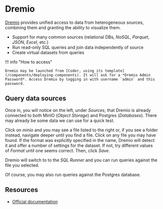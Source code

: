 # Dremio

[Dremio](https://www.dremio.com/) provides unified access to data from heterogeneous sources, combining them and granting the ability to visualize them.

- Support for many common sources (relational DBs, *NoSQL*, *Parquet*, *JSON*, *Excel*, etc.)
- Run read-only SQL queries and join data independently of source
- Create virtual datasets from queries

!!! info "How to access"

    Dremio may be launched from [Coder, using its template](/components/deploying-components). It will ask for a *Dremio Admin Password*. Access Dremio by logging in with username `admin` and this password.

## Query data sources

Once in, you will notice on the left, under *Sources*, that Dremio is already connected to both MinIO (*Object Storage*) and Postgres (*Databases*). There may already be some data we can use for a quick test.

Click on *minio* and you may see a file listed to the right or, if you see a folder instead, navigate deeper until you find a file. Click on any file you may have found. If the format was explicitly specified in the name, Dremio will detect it and offer a number of settings for the dataset. If not, try different values of *Format* until one seems correct. Then, click *Save*.

Dremio will switch to to the *SQL Runner* and you can run queries against the file you selected.

Of course, you may also run queries against the Postgres database.

## Resources

- [Official documentation](https://docs.dremio.com/)